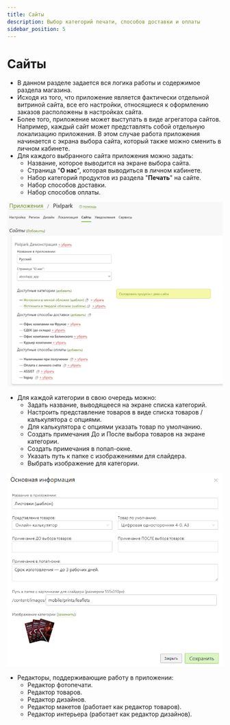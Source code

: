 ```yaml
---
title: Сайты
description: Выбор категорий печати, способов доставки и оплаты
sidebar_position: 5
---
```


# Сайты

* В данном разделе задается вся логика работы и содержимое раздела магазина.
* Исходя из того, что приложение является фактически отдельной витриной сайта, все его настройки, относящиеся к оформлению заказов расположены в настройках сайта.
* Более того, приложение может выступать в виде агрегатора сайтов. Например, каждый сайт может представлять собой отдельную локализацию приложения. В этом случае работа приложения начинается с экрана выбора сайта, который также можно сменить в личном кабинете.
* Для каждого выбранного сайта приложения можно задать:
    + Название, которое выводится на экране выбора сайта.
    + Страница "__О нас__", которая выводиться в личном кабинете.
    + Набор категорий продуктов из раздела "__Печать__" на сайте.
    + Набор способов доставки.
    + Набор способов оплаты.

![](../_media/app/websites.png  ':size=70%')

* Для каждой категории в свою очередь можно:
    + Задать название, выводящееся на экране списка категорий.
    + Настроить представление товаров в виде списка товаров / калькулятора с опциями.
    + Для калькулятора с опциями указать товар по умолчанию.
    + Создать примечания До и После выбора товаров на экране категории.
    + Создать примечания в попап-окне.
    + Указать путь к папке c изображениями для слайдера.
    + Выбрать изображение для категории.

![](../_media/app/websites-category.png ':size=70%')

* Редакторы, поддерживающие работу в приложении:
    + Редактор фотопечати.
    + Редактор товаров.
    + Редактор дизайнов.
    + Редактор макетов (работает как редактор товаров).
    + Редактор интерьера (работает как редактор дизайнов).